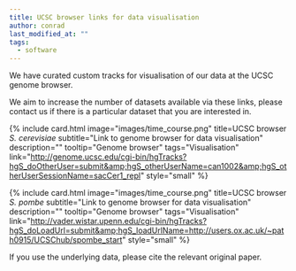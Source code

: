 ```yaml
---
title: UCSC browser links for data visualisation
author: conrad
last_modified_at: ""
tags:
  - software
---
```

<!-- excerpt start -->

We have curated custom tracks for visualisation of our data at the UCSC genome browser.

We aim to increase the number of datasets available via these links, please contact us if there is a particular dataset that you are interested in.

<!-- excerpt end -->

{%
  include card.html
  image="images/time_course.png"
  title=UCSC browser *S. cerevisiae*
  subtitle="Link to genome browser for data visualisation"
  description=""
  tooltip="Genome browser"
  tags="Visualisation"
  link="http://genome.ucsc.edu/cgi-bin/hgTracks?hgS_doOtherUser=submit&amp;hgS_otherUserName=can1002&amp;hgS_otherUserSessionName=sacCer1_repl"
  style="small"
%}

{%
  include card.html
  image="images/time_course.png"
  title=UCSC browser *S. pombe*
  subtitle="Link to genome browser for data visualisation"
  description=""
  tooltip="Genome browser"
  tags="Visualisation"
  link="http://vader.wistar.upenn.edu/cgi-bin/hgTracks?hgS_doLoadUrl=submit&amp;hgS_loadUrlName=http://users.ox.ac.uk/~path0915/UCSChub/spombe_start"
  style="small"
%}

If you use the underlying data, please cite the relevant original paper.
